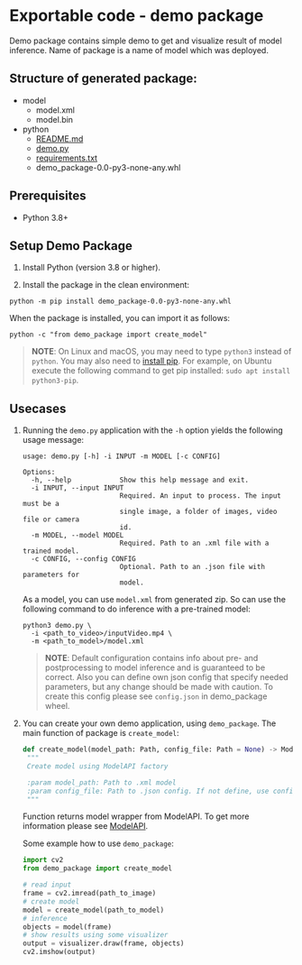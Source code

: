 # Exportable code - demo package

Demo package contains simple demo to get and visualize result of model inference.
Name of package is a name of model which was deployed.

## Structure of generated package:

* model
  * model.xml
  * model.bin
* python
  * [README.md](./README.md)
  * [demo.py](./demo.py)
  * [requirements.txt](./requirements.txt)
  * demo_package-0.0-py3-none-any.whl


## Prerequisites
* Python 3.8+

## Setup Demo Package

1. Install Python (version 3.8 or higher).

2. Install the package in the clean environment:
```
python -m pip install demo_package-0.0-py3-none-any.whl
```


When the package is installed, you can import it as follows:
```
python -c "from demo_package import create_model"
```

> **NOTE**: On Linux and macOS, you may need to type `python3` instead of `python`. You may also need to [install pip](https://pip.pypa.io/en/stable/installation/).
> For example, on Ubuntu execute the following command to get pip installed: `sudo apt install python3-pip`.

## Usecases

1. Running the `demo.py` application with the `-h` option yields the following usage message:
   ```
   usage: demo.py [-h] -i INPUT -m MODEL [-c CONFIG]

   Options:
     -h, --help            Show this help message and exit.
     -i INPUT, --input INPUT
                           Required. An input to process. The input must be a
                           single image, a folder of images, video file or camera
                           id.
     -m MODEL, --model MODEL
                           Required. Path to an .xml file with a trained model.
     -c CONFIG, --config CONFIG
                           Optional. Path to an .json file with parameters for
                           model.

   ```

   As a model, you can use `model.xml` from generated zip. So can use the following command to do inference with a pre-trained model:
   ```
   python3 demo.py \
     -i <path_to_video>/inputVideo.mp4 \
     -m <path_to_model>/model.xml
   ```
   > **NOTE**: Default configuration contains info about pre- and postprocessing to model inference and is guaranteed to be correct.
   > Also you can define own json config that specify needed parameters, but any change should be made with caution.
   > To create this config please see `config.json` in demo_package wheel.

2. You can create your own demo application, using `demo_package`. The main function of package is `create_model`:
   ```python
   def create_model(model_path: Path, config_file: Path = None) -> Model:
    """
    Create model using ModelAPI factory

    :param model_path: Path to .xml model
    :param config_file: Path to .json config. If not define, use config from demo_package
    """
   ```
   Function returns model wrapper from ModelAPI. To get more information please see [ModelAPI](https://github.com/openvinotoolkit/open_model_zoo/tree/master/demos/common/python/openvino/model_zoo/model_api).

   Some example how to use `demo_package`:
   ```python
   import cv2
   from demo_package import create_model

   # read input
   frame = cv2.imread(path_to_image)
   # create model
   model = create_model(path_to_model)
   # inference
   objects = model(frame)
   # show results using some visualizer
   output = visualizer.draw(frame, objects)
   cv2.imshow(output)
   ```